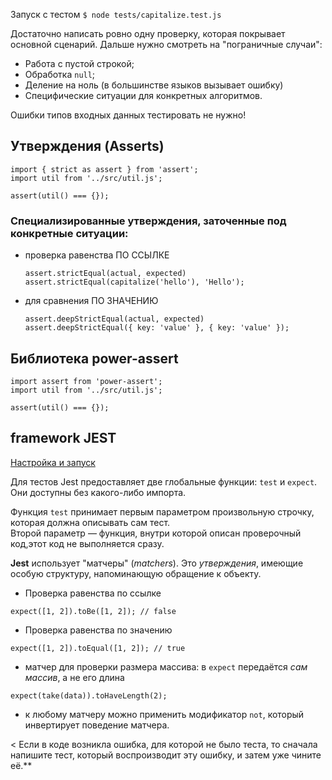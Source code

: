 Запуск с тестом  ```$ node tests/capitalize.test.js```

Достаточно написать ровно одну проверку, которая покрывает основной сценарий.
Дальше нужно смотреть на "пограничные случаи":
 - Работа с пустой строкой;
  - Обработка ```null```;
  - Деление на ноль (в большинстве языков вызывает ошибку)
 - Специфические ситуации для конкретных алгоритмов.

Ошибки типов входных данных тестировать не нужно!

## Утверждения (Asserts)
```
import { strict as assert } from 'assert';
import util from '../src/util.js';

assert(util() === {});
```

### Специализированные утверждения, заточенные под конкретные ситуации:
- проверка равенства ПО ССЫЛКЕ    
  ```
  assert.strictEqual(actual, expected)
  assert.strictEqual(capitalize('hello'), 'Hello');
  ```

- для сравнения ПО ЗНАЧЕНИЮ  
  ```
  assert.deepStrictEqual(actual, expected)  
  assert.deepStrictEqual({ key: 'value' }, { key: 'value' });
  ```  


## Библиотека power-assert
```
import assert from 'power-assert';
import util from '../src/util.js';

assert(util() === {});
```

## framework JEST
[Настройка и запуск](https://ru.hexlet.io/courses/js-testing/lessons/jest/theory_unit)  

Для тестов Jest предоставляет две глобальные функции: ```test``` и ```expect```.   
Они доступны без какого-либо импорта.

Функция ```test``` принимает первым параметром произвольную строчку, которая должна описывать сам тест.   
Второй параметр — функция, внутри которой описан проверочный код,этот код не выполняется сразу.  

**Jest** использует "матчеры" (*matchers*). Это *утверждения*, имеющие особую структуру, напоминающую обращение к объекту.

- Проверка равенства по ссылке
```
expect([1, 2]).toBe([1, 2]); // false
```

- Проверка равенства по значению
```
expect([1, 2]).toEqual([1, 2]); // true
```

- матчер для проверки размера массива: в ```expect``` передаётся *сам массив*, а не его длина
```
expect(take(data)).toHaveLength(2);
```

- к любому матчеру можно применить модификатор ```not```, который инвертирует поведение матчера.  


< Если в коде возникла ошибка, для которой не было теста,
то сначала напишите тест, который воспроизводит эту ошибку,
и затем уже чините её.**
